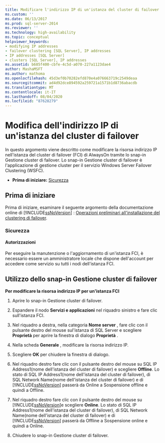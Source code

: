 ```yaml
---
title: Modificare l'indirizzo IP di un'istanza del cluster di failover | Microsoft Docs
ms.custom: ''
ms.date: 06/13/2017
ms.prod: sql-server-2014
ms.reviewer: ''
ms.technology: high-availability
ms.topic: conceptual
helpviewer_keywords:
- modifying IP addresses
- failover clustering [SQL Server], IP addresses
- IP addresses [SQL Server]
- clusters [SQL Server], IP addresses
ms.assetid: b685f400-cbfe-4c5d-a070-227a1123dae4
author: MashaMSFT
ms.author: mathoma
ms.openlocfilehash: 45d3ef0b70282efd870e4a076663719c2549deaa
ms.sourcegitcommit: ad4d92dce894592a259721a1571b1d8736abacdb
ms.translationtype: MT
ms.contentlocale: it-IT
ms.lasthandoff: 08/04/2020
ms.locfileid: "87628279"
---
```

# <a name="change-the-ip-address-of-a-failover-cluster-instance"></a>Modifica dell'indirizzo IP di un'istanza del cluster di failover
  In questo argomento viene descritto come modificare la risorsa indirizzo IP nell'istanza del cluster di failover (FCI) di AlwaysOn tramite lo snap-in Gestione cluster di failover. Lo snap-in Gestione cluster di failover è l'applicazione di gestione cluster per il servizio Windows Server Failover Clustering (WSFC).  
  
-   **Prima di iniziare:**  [Sicurezza](#Security)  
  
##  <a name="before-you-begin"></a><a name="BeforeYouBegin"></a> Prima di iniziare  
 Prima di iniziare, esaminare il seguente argomento della documentazione online di [!INCLUDE[ssNoVersion](../../../includes/ssnoversion-md.md)] : [Operazioni preliminari all'installazione del clustering di failover](../install/before-installing-failover-clustering.md).  
  
###  <a name="security"></a><a name="Security"></a> Sicurezza  
  
####  <a name="permissions"></a><a name="Permissions"></a> Autorizzazioni  
 Per eseguire la manutenzione o l'aggiornamento di un'istanza FCI, è necessario essere un amministratore locale che dispone dell'account per accedere come servizio su tutti i nodi dell'istanza FCI.  
  
##  <a name="using-the-failover-cluster-manager-snap-in"></a><a name="WSFC"></a> Utilizzo dello snap-in Gestione cluster di failover  
 **Per modificare la risorsa indirizzo IP per un'istanza FCI**  
  
1.  Aprire lo snap-in Gestione cluster di failover.  
  
2.  Espandere il nodo **Servizi e applicazioni** nel riquadro sinistro e fare clic sull'istanza FCI.  
  
3.  Nel riquadro a destra, nella categoria **Nome server** , fare clic con il pulsante destro del mouse sul'istanza di SQL Server e scegliere **Proprietà** per aprire la finestra di dialogo **Proprietà** .  
  
4.  Nella scheda **Generale** , modificare la risorsa indirizzo IP.  
  
5.  Scegliere **OK** per chiudere la finestra di dialogo.  
  
6.  Nel riquadro destro fare clic con il pulsante destro del mouse su SQL IP Address1(nome dell'istanza del cluster di failover) e scegliere **Offline**. Lo stato di SQL IP Address1(nome dell'istanza del cluster di failover), di SQL Network Name(nome dell'istanza del cluster di failover) e di [!INCLUDE[ssNoVersion](../../../includes/ssnoversion-md.md)] passerà da Online a Sospensione offline e quindi a Offline.  
  
7.  Nel riquadro destro fare clic con il pulsante destro del mouse su [!INCLUDE[ssNoVersion](../../../includes/ssnoversion-md.md)]e scegliere **Online**. Lo stato di SQL IP Address1(nome dell'istanza del cluster di failover), di SQL Network Name(nome dell'istanza del cluster di failover) e di [!INCLUDE[ssNoVersion](../../../includes/ssnoversion-md.md)] passerà da Offline a Sospensione online e quindi a Online.  
  
8.  Chiudere lo snap-in Gestione cluster di failover.  
  
  
